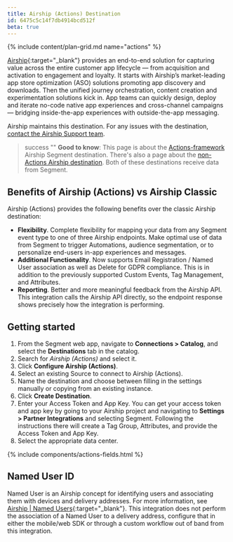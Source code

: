 ```yaml
--- 
title: Airship (Actions) Destination 
id: 6475c5c14f7db4914bcd512f 
beta: true
---
```


{% include content/plan-grid.md name="actions" %}


[Airship](https://app.segment.com/airship/destinations/catalog/actions-airship){:target="_blank"} provides an end-to-end solution for capturing value across the entire customer app lifecycle — from acquisition and activation to engagement and loyalty. It starts with Airship’s market-leading app store optimization (ASO) solutions promoting app discovery and downloads. Then the unified journey orchestration, content creation and experimentation solutions kick in. App teams can quickly design, deploy and iterate no-code native app experiences and cross-channel campaigns — bridging inside-the-app experiences with outside-the-app messaging.

Airship maintains this destination. For any issues with the destination, [contact the Airship Support team](mailto:support@airship.com).

> success ""
> **Good to know**: This page is about the [Actions-framework](/docs/connections/destinations/actions/) Airship Segment destination. There's also a page about the [non-Actions Airship destination](/docs/connections/destinations/catalog/airship/). Both of these destinations receive data from Segment.

## Benefits of Airship (Actions) vs Airship Classic

Airship (Actions) provides the following benefits over the classic Airship destination:

- **Flexibility**. Complete flexibility for mapping your data from any Segment event type to one of three Airship endpoints. Make optimal use of data from Segment to trigger Automations, audience segmentation, or to personalize end-users in-app experiences and messages.
- **Additional Functionality**. Now supports Email Registration / Named User association as well as Delete for GDPR compliance. This is in addition to the previously supported Custom Events, Tag Management, and Attributes.
- **Reporting**. Better and more meaningful feedback from the Airship API. This integration calls the Airship API directly, so the endpoint response shows precisely how the integration is performing.


## Getting started

1. From the Segment web app, navigate to **Connections > Catalog**, and select the **Destinations** tab in the catalog.
2. Search for *Airship (Actions)* and select it.
3. Click **Configure Airship (Actions)**.
4. Select an existing Source to connect to Airship (Actions).
5. Name the destination and choose between filling in the settings manually or copying from an existing instance.
6. Click **Create Destination**.
7. Enter your Access Token and App Key. You can get your access token and app key by going to your Airship project and navigating to **Settings > Partner Integrations** and selecting Segment. Following the instructions there will create a Tag Group, Attributes, and provide the Access Token and App Key.
8. Select the appropriate data center. 

{% include components/actions-fields.html %}

## Named User ID
Named User is an Airship concept for identifying users and associating them with devices and delivery addresses. For more information, see [Airship | Named Users](https://docs.airship.com/guides/messaging/user-guide/audience/segmentation/named-users/){:target="_blank"}. This integration does not perform the association of a Named User to a delivery address, configure that in either the mobile/web SDK or through a custom workflow out of band from this integration.



